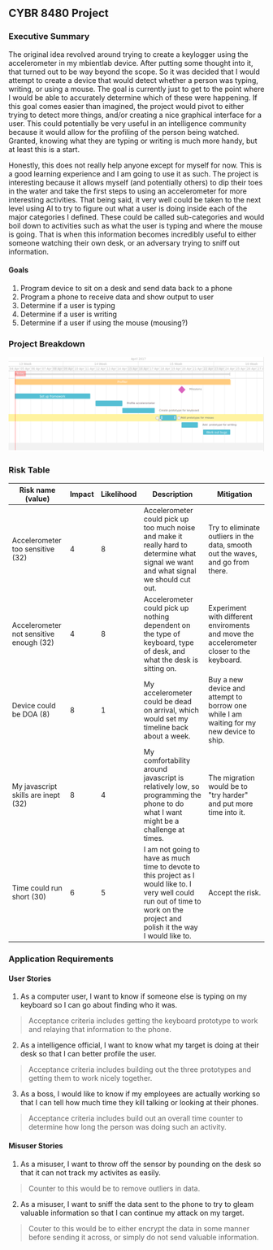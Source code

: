 ## CYBR 8480 Project

### Executive Summary
The original idea revolved around trying to create a keylogger using the accelerometer in my mbientlab device. After putting some thought into it, that turned out to be way beyond the scope. So it was decided that I would attempt to create a device that would detect whether a person was typing, writing, or using a mouse. The goal is currently just to get to the point where I would be able to accurately determine which of these were happening. If this goal comes easier than imagined, the project would pivot to either trying to detect more things, and/or creating a nice graphical interface for a user. This could potentially be very useful in an intelligence community because it would allow for the profiling of the person being watched. Granted, knowing what they are typing or writing is much more handy, but at least this is a start. 

Honestly, this does not really help anyone except for myself for now. This is a good learning experience and I am going to use it as such. The project is interesting because it allows myself (and potentially others) to dip their toes in the water and take the first steps to using an accelerometer for more interesting activities. That being said, it very well could be taken to the next level using AI to try to figure out what a user is doing inside each of the major categories I defined. These could be called sub-categories and would boil down to activities such as what the user is typing and where the mouse is going. That is when this information becomes incredibly useful to either someone watching their own desk, or an adversary trying to sniff out information. 

#### Goals
1. Program device to sit on a desk and send data back to a phone
1. Program a phone to receive data and show output to user
1. Determine if a user is typing
1. Determine if a user is writing
1. Determine if a user if using the mouse (mousing?)

### Project Breakdown
![Gantt Chart](milestone1/8480GantChart.png)

### Risk Table
|Risk name (value)  | Impact     | Likelihood | Description | Mitigation |
|-------------------|------------|------------|-------------|------------|
|Accelerometer too sensitive (32) | 4 | 8 | Accelerometer could pick up too much noise and make it really hard to determine what signal we want and what signal we should cut out. | Try to eliminate outliers in the data, smooth out the waves, and go from there. |
|Accelerometer not sensitive enough (32) | 4 | 8 | Accelerometer could pick up nothing dependent on the type of keyboard, type of desk, and what the desk is sitting on. | Experiment with different enviroments and move the accelerometer closer to the keyboard. |
|Device could be DOA (8) | 8 | 1 | My accelerometer could be dead on arrival, which would set my timeline back about a week. | Buy a new device and attempt to borrow one while I am waiting for my new device to ship. |
|My javascript skills are inept (32) | 8 | 4 | My comfortability around javascript is relatively low, so programming the phone to do what I want might be a challenge at times. | The migration would be to "try harder" and put more time into it. |
|Time could run short (30) | 6 | 5 | I am not going to have as much time to devote to this project as I would like to. I very well could run out of time to work on the project and polish it the way I would like to. | Accept the risk. |

### Application Requirements
#### User Stories
1. As a computer user, I want to know if someone else is typing on my keyboard so I can go about finding who it was. 

> Acceptance criteria includes getting the keyboard prototype to work and relaying that information to the phone.

2. As a intelligence official, I want to know what my target is doing at their desk so that I can better profile the user.

> Acceptance criteria includes building out the three prototypes and getting them to work nicely together.

3. As a boss, I would like to know if my employees are actually working so that I can tell how much time they kill talking or looking at their phones. 

> Acceptance criteria includes build out an overall time counter to determine how long the person was doing such an activity.

#### Misuser Stories
1. As a misuser, I want to throw off the sensor by pounding on the desk so that it can not track my activites as easily.

> Counter to this would be to remove outliers in data.

2. As a misuser, I want to sniff the data sent to the phone to try to gleam valuable information so that I can continue my attack on my target.

> Couter to this would be to either encrypt the data in some manner before sending it across, or simply do not send valuable information.


